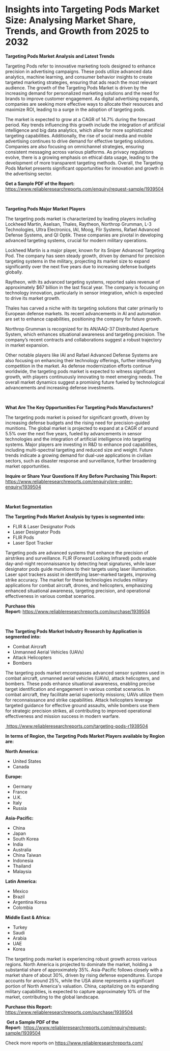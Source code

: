 <p><h1>Insights into Targeting Pods Market Size: Analysing Market Share, Trends, and Growth from 2025 to 2032</h1></p><p><strong>Targeting Pods Market Analysis and Latest Trends</strong></p>
<p><p>Targeting Pods refer to innovative marketing tools designed to enhance precision in advertising campaigns. These pods utilize advanced data analytics, machine learning, and consumer behavior insights to create targeted marketing strategies, ensuring that ads reach the most relevant audience. The growth of the Targeting Pods Market is driven by the increasing demand for personalized marketing solutions and the need for brands to improve customer engagement. As digital advertising expands, companies are seeking more effective ways to allocate their resources and maximize ROI, leading to a surge in the adoption of targeting pods.</p><p>The market is expected to grow at a CAGR of 14.7% during the forecast period. Key trends influencing this growth include the integration of artificial intelligence and big data analytics, which allow for more sophisticated targeting capabilities. Additionally, the rise of social media and mobile advertising continues to drive demand for effective targeting solutions. Companies are also focusing on omnichannel strategies, ensuring consistent messaging across various platforms. As privacy regulations evolve, there is a growing emphasis on ethical data usage, leading to the development of more transparent targeting methods. Overall, the Targeting Pods Market presents significant opportunities for innovation and growth in the advertising sector.</p></p>
<p><strong>Get a Sample PDF of the Report:&nbsp;</strong> <a href="https://www.reliableresearchreports.com/enquiry/request-sample/1939504?utm_campaign=2267&utm_medium=2&utm_source=Github&utm_content=ia&utm_term=08042025&utm_id=targeting-pods">https://www.reliableresearchreports.com/enquiry/request-sample/1939504</a></p>
<p>&nbsp;</p>
<p><strong>Targeting Pods Major Market Players</strong></p>
<p><p>The targeting pods market is characterized by leading players including Lockheed Martin, Aselsan, Thales, Raytheon, Northrop Grumman, L-3 Technologies, Ultra Electronics, IAI, Moog, Flir Systems, Rafael Advanced Defense Systems, and QI Optik. These companies are pivotal in developing advanced targeting systems, crucial for modern military operations.</p><p>Lockheed Martin is a major player, known for its Sniper Advanced Targeting Pod. The company has seen steady growth, driven by demand for precision targeting systems in the military, projecting its market size to expand significantly over the next five years due to increasing defense budgets globally.</p><p>Raytheon, with its advanced targeting systems, reported sales revenue of approximately $67 billion in the last fiscal year. The company is focusing on technology innovation, particularly in sensor integration, which is expected to drive its market growth.</p><p>Thales has carved a niche with its targeting solutions that cater primarily to European defense markets. Its recent advancements in AI and automation are set to enhance capabilities, positioning the company for future growth.</p><p>Northrop Grumman is recognized for its AN/AAQ-37 Distributed Aperture System, which enhances situational awareness and targeting precision. The company’s recent contracts and collaborations suggest a robust trajectory in market expansion.</p><p>Other notable players like IAI and Rafael Advanced Defense Systems are also focusing on enhancing their technology offerings, further intensifying competition in the market. As defense modernization efforts continue worldwide, the targeting pods market is expected to witness significant growth, with players continuously innovating to meet emerging needs. The overall market dynamics suggest a promising future fueled by technological advancements and increasing defense investments.</p></p>
<p>&nbsp;</p>
<p><strong>What Are The Key Opportunities For Targeting Pods Manufacturers?</strong></p>
<p><p>The targeting pods market is poised for significant growth, driven by increasing defense budgets and the rising need for precision-guided munitions. The global market is projected to expand at a CAGR of around 5.5% over the next five years, fueled by advancements in sensor technologies and the integration of artificial intelligence into targeting systems. Major players are investing in R&D to enhance pod capabilities, including multi-spectral targeting and reduced size and weight. Future trends indicate a growing demand for dual-use applications in civilian sectors, such as disaster response and surveillance, further broadening market opportunities.</p></p>
<p><strong>Inquire or Share Your Questions If Any Before Purchasing This Report:</strong> <a href="https://www.reliableresearchreports.com/enquiry/pre-order-enquiry/1939504?utm_campaign=2267&utm_medium=2&utm_source=Github&utm_content=ia&utm_term=08042025&utm_id=targeting-pods">https://www.reliableresearchreports.com/enquiry/pre-order-enquiry/1939504</a></p>
<p>&nbsp;</p>
<p><strong>Market Segmentation</strong></p>
<p><strong>The Targeting Pods Market Analysis by types is segmented into:</strong></p>
<p><ul><li>FLIR & Laser Designator Pods</li><li>Laser Designator Pods</li><li>FLIR Pods</li><li>Laser Spot Tracker</li></ul></p>
<p><p>Targeting pods are advanced systems that enhance the precision of airstrikes and surveillance. FLIR (Forward Looking Infrared) pods enable day-and-night reconnaissance by detecting heat signatures, while laser designator pods guide munitions to their targets using laser illumination. Laser spot trackers assist in identifying laser-marked targets, improving strike accuracy. The market for these technologies includes military applications for combat aircraft, drones, and helicopters, emphasizing enhanced situational awareness, targeting precision, and operational effectiveness in various combat scenarios.</p></p>
<p><strong>Purchase this Report:&nbsp;</strong><a href="https://www.reliableresearchreports.com/purchase/1939504?utm_campaign=2267&utm_medium=2&utm_source=Github&utm_content=ia&utm_term=08042025&utm_id=targeting-pods">https://www.reliableresearchreports.com/purchase/1939504</a></p>
<p>&nbsp;</p>
<p><strong>The Targeting Pods Market Industry Research by Application is segmented into:</strong></p>
<p><ul><li>Combat Aircraft</li><li>Unmanned Aerial Vehicles (UAVs)</li><li>Attack Helicopters</li><li>Bombers</li></ul></p>
<p><p>The targeting pods market encompasses advanced sensor systems used in combat aircraft, unmanned aerial vehicles (UAVs), attack helicopters, and bombers. These pods enhance situational awareness, enabling precise target identification and engagement in various combat scenarios. In combat aircraft, they facilitate aerial superiority missions; UAVs utilize them for reconnaissance and strike capabilities. Attack helicopters leverage targeted guidance for effective ground assaults, while bombers use them for strategic precision strikes, all contributing to improved operational effectiveness and mission success in modern warfare.</p></p>
<p><a href="https://www.reliableresearchreports.com/targeting-pods-r1939504?utm_campaign=2267&utm_medium=2&utm_source=Github&utm_content=ia&utm_term=08042025&utm_id=targeting-pods">&nbsp;https://www.reliableresearchreports.com/targeting-pods-r1939504</a></p>
<p><strong>In terms of Region, the Targeting Pods Market Players available by Region are:</strong></p>
<p>
    <p> <strong> North America: </strong>
        <ul>
            <li>United States</li>
            <li>Canada</li>
        </ul>
        </p> 
    <p> <strong> Europe: </strong>
        <ul>
            <li>Germany</li>
            <li>France</li>
            <li>U.K.</li>
            <li>Italy</li>
            <li>Russia</li>
        </ul>
        </p> 
    <p> <strong> Asia-Pacific: </strong>
        <ul>
            <li>China</li>
            <li>Japan</li>
            <li>South Korea</li>
            <li>India</li>
            <li>Australia</li>
            <li>China Taiwan</li>
            <li>Indonesia</li>
            <li>Thailand</li>
            <li>Malaysia</li>
        </ul>
        </p> 
    <p> <strong> Latin America: </strong>
        <ul>
            <li>Mexico</li>
            <li>Brazil</li>
            <li>Argentina Korea</li>
            <li>Colombia</li>
        </ul>
        </p> 
    <p> <strong> Middle East & Africa: </strong>
        <ul>
            <li>Turkey</li>
            <li>Saudi</li>
            <li>Arabia</li>
            <li>UAE</li>
            <li>Korea</li>
        </ul>
    </p>
    </p>
<p><p>The targeting pods market is experiencing robust growth across various regions. North America is projected to dominate the market, holding a substantial share of approximately 35%. Asia-Pacific follows closely with a market share of about 30%, driven by rising defense expenditures. Europe accounts for around 25%, while the USA alone represents a significant portion of North America's valuation. China, capitalizing on its expanding military capabilities, is expected to capture approximately 10% of the market, contributing to the global landscape.</p></p>
<p><strong>Purchase this Report: </strong><a href="https://www.reliableresearchreports.com/purchase/1939504?utm_campaign=2267&utm_medium=2&utm_source=Github&utm_content=ia&utm_term=08042025&utm_id=targeting-pods">https://www.reliableresearchreports.com/purchase/1939504</a></p>
<p>&nbsp;<strong>Get a Sample PDF of the Report:&nbsp;&nbsp;</strong><a href="https://www.reliableresearchreports.com/enquiry/request-sample/1939504?utm_campaign=2267&utm_medium=2&utm_source=Github&utm_content=ia&utm_term=08042025&utm_id=targeting-pods">https://www.reliableresearchreports.com/enquiry/request-sample/1939504</a></p>
<p><strong></strong></p>
<p>Check more reports on <a href="https://www.reliableresearchreports.com/?utm_campaign=2267&utm_medium=2&utm_source=Github&utm_content=ia&utm_term=08042025&utm_id=targeting-pods">https://www.reliableresearchreports.com/</a></p>